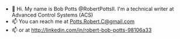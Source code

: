 - 👋 Hi. My name is Bob Potts @RobertPottsII. I'm a technical writer at Advanced Control Systems (ACS)
- 📫 You can reach me at Potts.Robert.C@gmail.com
- 📫 or at http://linkedin.com/in/robert-bob-potts-98106a33  


<!---
RobertPottsII/RobertPottsII is a ✨ special ✨ repository because its `README.md` (this file) appears on your GitHub profile.
You can click the Preview link to take a look at your changes.
--->
